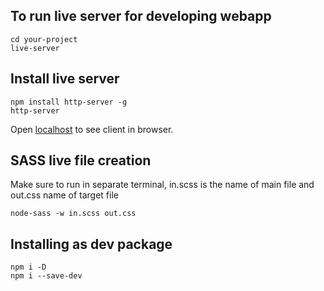 ## To run live server for developing webapp

```
cd your-project
live-server
```

## Install live server

```
npm install http-server -g
http-server
```

Open [localhost](http://localhost:8000/) to see client in browser.

## SASS live file creation

Make sure to run in separate terminal, in.scss is the name of main file and out.css name of target file

```
node-sass -w in.scss out.css
```

## Installing as dev package

```
npm i -D
npm i --save-dev
```

